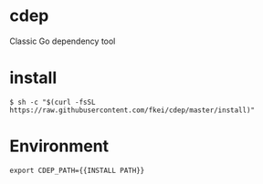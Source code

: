 # cdep
Classic Go dependency tool

# install

```
$ sh -c "$(curl -fsSL https://raw.githubusercontent.com/fkei/cdep/master/install)"
```

# Environment

`export CDEP_PATH={{INSTALL PATH}}`